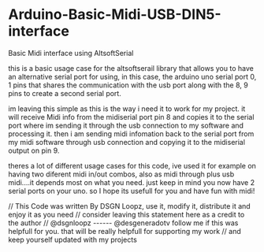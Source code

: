 # Arduino-Basic-Midi-USB-DIN5-interface
Basic Midi interface using AltsoftSerial


this is a basic usage case for the altsoftserail library that allows you to have an alternative serial port for using, in this case, the arduino uno serial port 0, 1 pins
that shares the communication with the usb port along with the 8, 9 pins to create a second serial port.

im leaving this simple as this is the way i need it to work for my project. it will receive Midi info from the midiserial port pin 8 and copies it to the serial port where im sending it through the usb connection to my software and processing it. then i am sending midi infomation back to the serial port from my midi software through usb connection and copying it to the midiserial output on pin 9. 

theres a lot of different usage cases for this code, ive used it for example on having two diferent midi in/out combos, also as midi through plus usb midi....it depends most on what you need. just keep in mind you now have 2 serial ports on your uno. so I hope its usefull for you and have fun with midi!


// This Code was written By DSGN Loopz, use it, modify it, distribute it and enjoy it as you need
// consider leaving this statement here as a credit to the author
// @dsgnloopz  ------  @desgeneradotv follow me if this was helpfull for you. that will be really helpfull for supporting my work
// and keep yourself updated with my projects
